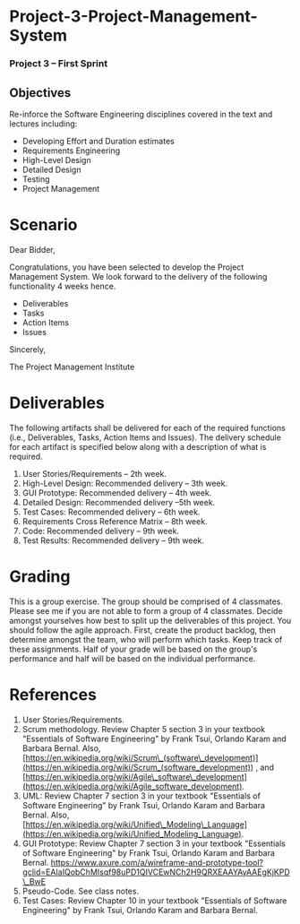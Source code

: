 # Project-3-Project-Management-System

### Project 3 – First Sprint

## Objectives

Re-inforce the Software Engineering disciplines covered in the text and lectures including:

- Developing Effort and Duration estimates
- Requirements Engineering
- High-Level Design
- Detailed Design
- Testing
- Project Management

# Scenario

Dear Bidder,

Congratulations, you have been selected to develop the Project Management System.  We look forward to the delivery of the following functionality 4 weeks hence.

- Deliverables
- Tasks
- Action Items
- Issues

Sincerely,

The Project Management Institute

# Deliverables

The following artifacts shall be delivered for each of the required functions (i.e., Deliverables, Tasks, Action Items and Issues).    The delivery schedule for each artifact is specified below along with a description of what is required.

1. User Stories/Requirements – 2th week.
2. High-Level Design:   Recommended delivery – 3th week.
3. GUI Prototype:  Recommended delivery – 4th week.
4. Detailed Design:  Recommended delivery –5th week.
5. Test Cases:  Recommended delivery – 6th week.
6. Requirements Cross Reference Matrix – 8th week.
7. Code:  Recommended delivery – 9th week.
8. Test Results:   Recommended delivery – 9th week.

# Grading

This is a group exercise.  The group should be comprised of 4 classmates.  Please see me if you are not able to form a group of 4 classmates.   Decide amongst yourselves how best to split up the deliverables of this project.  You should follow the agile approach.  First, create the product backlog, then determine amongst the team, who will perform which tasks.   Keep track of these assignments.  Half of your grade will be based on the group&#39;s performance and half will be based on the individual performance.

# References

1. User Stories/Requirements.
2. Scrum methodology.  Review Chapter 5 section 3 in your textbook &quot;Essentials of Software Engineering&quot; by Frank Tsui, Orlando Karam and Barbara Bernal.  Also, [https://en.wikipedia.org/wiki/Scrum\_(software\_development)](https://en.wikipedia.org/wiki/Scrum_(software_development)) ,  and [https://en.wikipedia.org/wiki/Agile\_software\_development](https://en.wikipedia.org/wiki/Agile_software_development).
3. UML:  Review Chapter 7 section 3 in your textbook &quot;Essentials of Software Engineering&quot; by Frank Tsui, Orlando Karam and Barbara Bernal.  Also, [https://en.wikipedia.org/wiki/Unified\_Modeling\_Language](https://en.wikipedia.org/wiki/Unified_Modeling_Language).
4. GUI Prototype:  Review Chapter 7 section 3 in your textbook &quot;Essentials of Software Engineering&quot; by Frank Tsui, Orlando Karam and Barbara Bernal.   https://www.axure.com/a/wireframe-and-prototype-tool?gclid=EAIaIQobChMIsqf98uPD1QIVCEwNCh2H9QRXEAAYAyAAEgKjKPD\_BwE
5. Pseudo-Code.  See class notes.
6. Test Cases:   Review Chapter 10 in your textbook &quot;Essentials of Software Engineering&quot; by Frank Tsui, Orlando Karam and Barbara Bernal.
